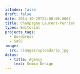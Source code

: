 ```yaml
---
isIndex: false
draft: false
date: 2014-10-29T22:00:00.000Z
title: Champagne Laurent-Perrier
types: Editorial
projects_tags:
  - Wordpress
  - SASS
image:
  src: /images/uploads/lp.jpg
datas:
  - title: Agency
    text: Semio Design
---
```

